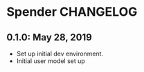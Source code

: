# Spender CHANGELOG

## 0.1.0: May 28, 2019
* Set up initial dev environment.
* Initial user model set up